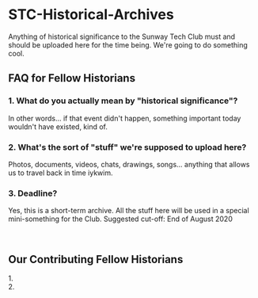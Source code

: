 # STC-Historical-Archives
Anything of historical significance to the Sunway Tech Club must and should be uploaded here for the time being. We're going to do something cool.

## FAQ for Fellow Historians

### 1. What do you actually mean by "historical significance"?<br/>
In other words... if that event didn't happen, something important today wouldn't have existed, kind of.

### 2. What's the sort of "stuff" we're supposed to upload here? <br/>
Photos, documents, videos, chats, drawings, songs... anything that allows us to travel back in time iykwim.

### 3. Deadline?<br/>
Yes, this is a short-term archive. All the stuff here will be used in a special mini-something for the Club.
Suggested cut-off: End of August 2020

<br/>

## Our Contributing Fellow Historians
1.<br/>
2.
